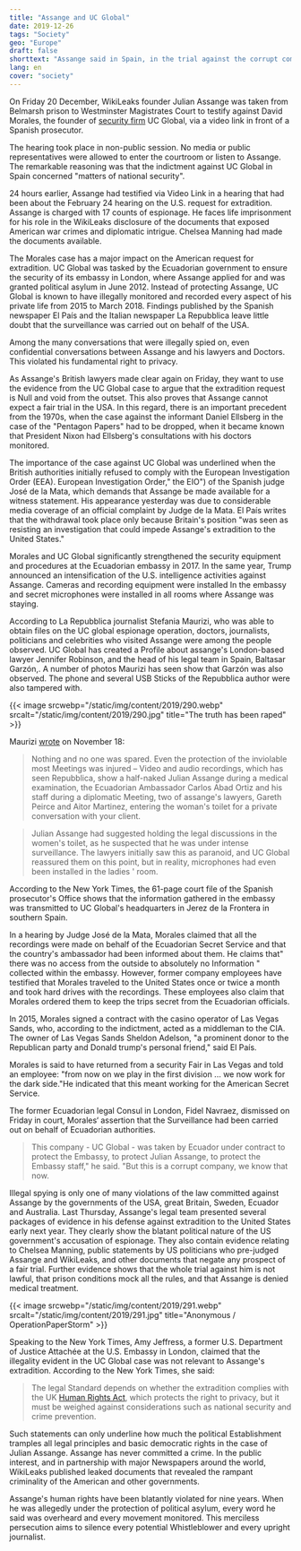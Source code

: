 ```yaml
---
title: "Assange and UC Global"
date: 2019-12-26
tags: "Society"
geo: "Europe"
draft: false
shorttext: "Assange said in Spain, in the trial against the corrupt company UC Global. Spectators and media were not allowed in Spain because of national security."
lang: en
cover: "society"
---
```


On Friday 20 December, WikiLeaks founder Julian Assange was taken from Belmarsh prison to Westminster Magistrates Court to testify against David Morales, the founder of [security firm](https://elpais.com/elpais/2019/12/21/inenglish/1576950842_252812.html "Assange suspected a Spanish security firm was spying on him in London") UC Global, via a video link in front of a Spanish prosecutor.

The hearing took place in non-public session. No media or public representatives were allowed to enter the courtroom or listen to Assange. The remarkable reasoning was that the indictment against UC Global in Spain concerned "matters of national security".

24 hours earlier, Assange had testified via Video Link in a hearing that had been about the February 24 hearing on the U.S. request for extradition.  Assange is charged with 17 counts of espionage. He faces life imprisonment for his role in the WikiLeaks disclosure of the documents that exposed American war crimes and diplomatic intrigue. Chelsea Manning had made the documents available.

The Morales case has a major impact on the American request for extradition. UC Global was tasked by the Ecuadorian government to ensure the security of its embassy in London, where Assange applied for and was granted political asylum in June 2012. Instead of protecting Assange, UC Global is known to have illegally monitored and recorded every aspect of his private life from 2015 to March 2018. Findings published by the Spanish newspaper El País and the Italian newspaper La Repubblica leave little doubt that the surveillance was carried out on behalf of the USA.

Among the many conversations that were illegally spied on, even confidential conversations between Assange and his lawyers and Doctors. This violated his fundamental right to privacy.

As Assange's British lawyers made clear again on Friday, they want to use the evidence from the UC Global case to argue that the extradition request is Null and void from the outset. This also proves that Assange cannot expect a fair trial in the USA. In this regard, there is an important precedent from the 1970s, when the case against the informant Daniel Ellsberg in the case of the "Pentagon Papers" had to be dropped, when it became known that President Nixon had Ellsberg's consultations with his doctors monitored.

The importance of the case against UC Global was underlined when the British authorities initially refused to comply with the European Investigation Order (EEA). European Investigation Order," the EIO") of the Spanish judge José de la Mata, which demands that Assange be made available for a witness statement. His appearance yesterday was due to considerable media coverage of an official complaint by Judge de la Mata. El País writes that the withdrawal took place only because Britain's position "was seen as resisting an investigation that could impede Assange's extradition to the United States."

Morales and UC Global significantly strengthened the security equipment and procedures at the Ecuadorian embassy in 2017. In the same year, Trump announced an intensification of the U.S. intelligence activities against Assange. Cameras and recording equipment were installed In the embassy and secret microphones were installed in all rooms where Assange was staying.

According to La Repubblica journalist Stefania Maurizi, who was able to obtain files on the UC global espionage operation, doctors, journalists, politicians and celebrities who visited Assange were among the people observed. UC Global has created a Profile about assange's London-based lawyer Jennifer Robinson, and the head of his legal team in Spain, Baltasar Garzón,. A number of photos Maurizi has seen show that Garzón was also observed. The phone and several USB Sticks of the Repubblica author were also tampered with.

{{< image srcwebp="/static/img/content/2019/290.webp" srcalt="/static/img/content/2019/290.jpg" title="The truth has been raped" >}}

Maurizi [wrote](https://www.repubblica.it/esteri/2019/11/18/news/a_massive_scandal_how_assange_his_doctors_lawyers_and_visitors_were_all_spied_on_for_the_u_s_-241314527/?refresh_ce "A massive scandal: how Assange, his doctors, lawyers and visitors were all spied on for the U.S.") on November 18:

> Nothing and no one was spared. Even the protection of the inviolable most Meetings was injured – Video and audio recordings, which has seen Repubblica, show a half-naked Julian Assange during a medical examination, the Ecuadorian Ambassador Carlos Abad Ortiz and his staff during a diplomatic Meeting, two of assange's lawyers, Gareth Peirce and Aitor Martinez, entering the woman's toilet for a private conversation with your client.

> Julian Assange had suggested holding the legal discussions in the women's toilet, as he suspected that he was under intense surveillance. The lawyers initially saw this as paranoid, and UC Global reassured them on this point, but in reality, microphones had even been installed in the ladies ' room.

According to the New York Times, the 61-page court file of the Spanish prosecutor's Office shows that the information gathered in the embassy was transmitted to UC Global's headquarters in Jerez de la Frontera in southern Spain.

In a hearing by Judge José de la Mata, Morales claimed that all the recordings were made on behalf of the Ecuadorian Secret Service and that the country's ambassador had been informed about them. He claims that" there was no access from the outside to absolutely no Information " collected within the embassy. However, former company employees have testified that Morales traveled to the United States once or twice a month and took hard drives with the recordings. These employees also claim that Morales ordered them to keep the trips secret from the Ecuadorian officials.

In 2015, Morales signed a contract with the casino operator of Las Vegas Sands, who, according to the indictment, acted as a middleman to the CIA. The owner of Las Vegas Sands Sheldon Adelson, "a prominent donor to the Republican party and Donald trump's personal friend," said El País.

Morales is said to have returned from a security Fair in Las Vegas and told an employee: "from now on we play in the first division ... we now work for the dark side."He indicated that this meant working for the American Secret Service.

The former Ecuadorian legal Consul in London, Fidel Navraez, dismissed on Friday in court, Morales‘ assertion that the Surveillance had been carried out on behalf of Ecuadorian authorities.

> This company - UC Global - was taken by Ecuador under contract to protect the Embassy, to protect Julian Assange, to protect the Embassy staff," he said. "But this is a corrupt company, we know that now.

Illegal spying is only one of many violations of the law committed against Assange by the governments of the USA, great Britain, Sweden, Ecuador and Australia. Last Thursday, Assange's legal team presented several packages of evidence in his defense against extradition to the United States early next year. They clearly show the blatant political nature of the US government's accusation of espionage. They also contain evidence relating to Chelsea Manning, public statements by US politicians who pre-judged Assange and WikiLeaks, and other documents that negate any prospect of a fair trial. Further evidence shows that the whole trial against him is not lawful, that prison conditions mock all the rules, and that Assange is denied medical treatment.

{{< image srcwebp="/static/img/content/2019/291.webp" srcalt="/static/img/content/2019/291.jpg" title="Anonymous / OperationPaperStorm" >}}

Speaking to the New York Times, Amy Jeffress, a former U.S. Department of Justice Attachée at the U.S. Embassy in London, claimed that the illegality evident in the UC Global case was not relevant to Assange's extradition. According to the New York Times, she said:

> The legal Standard depends on whether the extradition complies with the UK [Human Rights Act](http://www.legislation.gov.uk/ukpga/1998/42/contents "Human Rights Act 1998"), which protects the right to privacy, but it must be weighed against considerations such as national security and crime prevention.
 
Such statements can only underline how much the political Establishment tramples all legal principles and basic democratic rights in the case of Julian Assange. Assange has never committed a crime. In the public interest, and in partnership with major Newspapers around the world, WikiLeaks published leaked documents that revealed the rampant criminality of the American and other governments.

Assange's human rights have been blatantly violated for nine years. When he was allegedly under the protection of political asylum, every word he said was overheard and every movement monitored. This merciless persecution aims to silence every potential Whistleblower and every upright journalist.
